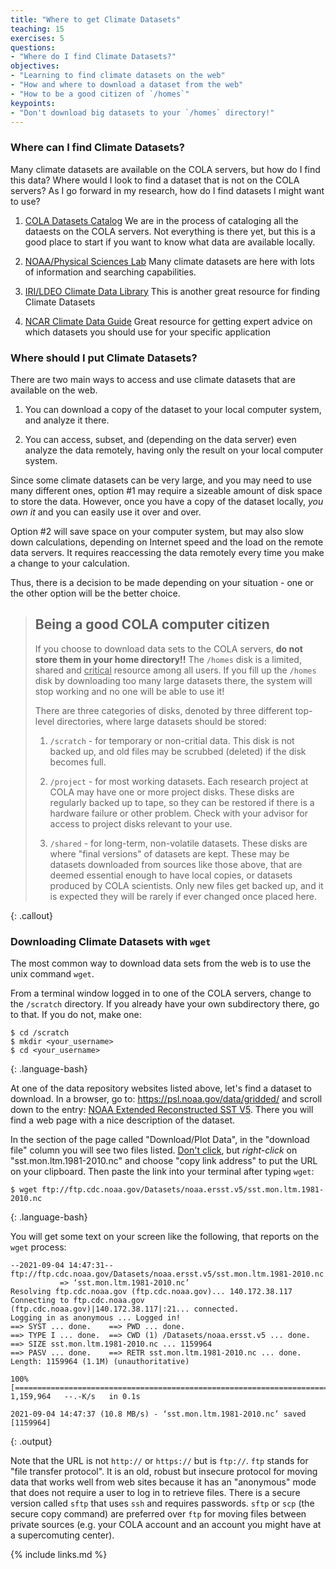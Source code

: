 ```yaml
---
title: "Where to get Climate Datasets"
teaching: 15
exercises: 5
questions:
- "Where do I find Climate Datasets?"
objectives:
- "Learning to find climate datasets on the web"
- "How and where to download a dataset from the web"
- "How to be a good citizen of `/homes`"
keypoints:
- "Don't download big datasets to your `/homes` directory!"
---
```


### Where can I find Climate Datasets?

Many climate datasets are available on the COLA servers, but how do I find this data? Where would I look to find a dataset that is not on the COLA servers?  As I go forward in my research, how do I find datasets I might want to use?

1.  [COLA Datasets Catalog](https://kpegion.github.io/COLA-DATASETS-CATALOG/)  We are in the process of cataloging all the dataests on the COLA servers.
Not everything is there yet, but this is a good place to start if you want to know what data are available locally.

2. [NOAA/Physical Sciences Lab](https://psl.noaa.gov/data/gridded/)
Many climate datasets are here with lots of information and searching capabilities.

3. [IRI/LDEO Climate Data Library](https://iridl.ldeo.columbia.edu/index.html?Set-Language=en)
This is another great resource for finding Climate Datasets

4. [NCAR Climate Data Guide](https://climatedataguide.ucar.edu/)
Great resource for getting expert advice on which datasets you should use for your specific application


### Where should I put Climate Datasets?

There are two main ways to access and use climate datasets that are available on the web.

1. You can download a copy of the dataset to your local computer system, and analyze it there.

2. You can access, subset, and (depending on the data server) even analyze the data remotely, having only the result on your local computer system.

Since some climate datasets can be very large, and you may need to use many different ones, 
option #1 may require a sizeable amount of disk space to store the data. 
However, once you have a copy of the dataset locally, _you own it_ and you can easily use it over and over.

Option #2 will save space on your computer system, but may also slow down calculations, depending on Internet speed and the load on the remote data servers. It requires reaccessing the data remotely every time you make a change to your calculation.

Thus, there is a decision to be made depending on your situation - one or the other option will be the better choice.

> ## Being a good COLA computer citizen
>
> If you choose to download data sets to the COLA servers, **do not store them in your home directory!!**
> The `/homes` disk is a limited, shared and <u>critical</u> resource among all users. 
> If you fill up the `/homes` disk by downloading too many large datasets there, the system will stop working and no one will be able to use it!
> 
> There are three categories of disks, denoted by three different top-level directories, where large datasets should be stored:
> 
> 1. `/scratch` - for temporary or non-critial data. This disk is not backed up, and old files may be scrubbed (deleted) if the disk becomes full.
> 
> 2. `/project` - for most working datasets. Each research project at COLA may have one or more project disks. 
> These disks are regularly backed up to tape, so they can be restored if there is a hardware failure or other problem.
> Check with your advisor for access to project disks relevant to your use. 
> 
> 3. `/shared` - for long-term, non-volatile datasets. These disks are where "final versions" of datasets are kept. 
> These may be datasets downloaded from sources like those above, that are deemed essential enough to have local copies, 
> or datasets produced by COLA scientists. Only new files get backed up, and it is expected they will be rarely if ever changed once placed here.
> 
{: .callout}


### Downloading Climate Datasets with `wget`

The most common way to download data sets from the web is to use the unix command `wget`. 

From a terminal window logged in to one of the COLA servers, change to the `/scratch` directory. 
If you already have your own subdirectory there, go to that.  If you do not, make one:

~~~
$ cd /scratch
$ mkdir <your_username>
$ cd <your_username>
~~~
{: .language-bash}

At one of the data repository websites listed above, let's find a dataset to download.  In a browser, go to:
<a href="https://psl.noaa.gov/data/gridded/">https://psl.noaa.gov/data/gridded/</a> and scroll down to the entry:
<a href="https://psl.noaa.gov/data/gridded/data.noaa.ersst.v5.html">NOAA Extended Reconstructed SST V5</a>.
There you will find a web page with a nice description of the dataset.

In the section of the page called "Download/Plot Data", in the "download file" column you will see two files listed. 
<u>Don't click</u>, but *right-click* on "sst.mon.ltm.1981-2010.nc" and choose "copy link address" to put the URL on your clipboard.
Then paste the link into your terminal after typing `wget`:

~~~
$ wget ftp://ftp.cdc.noaa.gov/Datasets/noaa.ersst.v5/sst.mon.ltm.1981-2010.nc
~~~
{: .language-bash}

You will get some text on your screen like the following, that reports on the `wget` process:

~~~
--2021-09-04 14:47:31--  ftp://ftp.cdc.noaa.gov/Datasets/noaa.ersst.v5/sst.mon.ltm.1981-2010.nc
           => ‘sst.mon.ltm.1981-2010.nc’
Resolving ftp.cdc.noaa.gov (ftp.cdc.noaa.gov)... 140.172.38.117
Connecting to ftp.cdc.noaa.gov (ftp.cdc.noaa.gov)|140.172.38.117|:21... connected.
Logging in as anonymous ... Logged in!
==> SYST ... done.    ==> PWD ... done.
==> TYPE I ... done.  ==> CWD (1) /Datasets/noaa.ersst.v5 ... done.
==> SIZE sst.mon.ltm.1981-2010.nc ... 1159964
==> PASV ... done.    ==> RETR sst.mon.ltm.1981-2010.nc ... done.
Length: 1159964 (1.1M) (unauthoritative)

100%[===================================================================================>] 1,159,964   --.-K/s   in 0.1s    

2021-09-04 14:47:37 (10.8 MB/s) - ‘sst.mon.ltm.1981-2010.nc’ saved [1159964]
~~~
{: .output}

Note that the URL is not `http://` or `https://` but is `ftp://`. `ftp` stands for "file transfer protocol". 
It is an old, robust but insecure protocol for moving data that works well from web sites because it has an "anonymous" mode that does not require a user to log in to retrieve files. 
There is a secure version called `sftp` that uses `ssh` and requires passwords. 
`sftp` or `scp` (the secure copy command) are preferred over `ftp` for moving files between private sources (e.g. your COLA account and an account you might have at a supercomuting center).

{% include links.md %}

